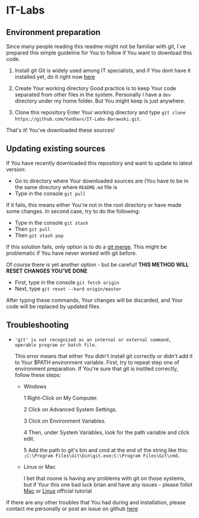# IT-Labs

## Environment preparation

Since many people reading this readme might not be familiar with git, I`ve prepared this simple guideline for You to follow if You want to download this code.

1) Install git
   Git is widely used among IT specialists, and if You dont have it installed yet, do it right now [here](https://git-scm.com/downloads)

2) Create Your working directory
   Good practice is to keep Your code separated from other files in the system. Personally I have a `dev` directory under my home folder. But You might keep is just anywhere.

3) Clone this repository
   Enter Your working directory and type `git clone https://github.com/VanDavv/IT-Labs-Borawski.git`.

That's it! You've downloaded these sources!

## Updating existing sources

If You have recently downloaded this repository and want to update to latest version:

- Go to directory where Your downloaded sources are (You have to be in the same directory where `README.md` file is
- Type in the console `git pull`

If it fails, this means either You're not in the root directory or have made some changes. In second case, try to do the following:

- Type in the console `git stash`
- Then `git pull`
- Then `git stash pop`

If this solution fails, only option is to do a [git merge](https://help.github.com/articles/resolving-a-merge-conflict-from-the-command-line/). This might be problematic if You have never worked with git before.

Of course there is yet another option - but be careful! **THIS METHOD WILL RESET CHANGES YOU'VE DONE**

- First, type in the console `git fetch origin`
- Next, type `git reset --hard origin/master`

After typing these commands, Your changes will be discarded, and Your code will be replaced by updated files.

## Troubleshooting

- `'git' is not recognized as an internal or external command, operable program or batch file.`

   This error means that either You didn't install git correctly or didn't add it to Your $PATH environment variable.
   First, try to repeat step one of environment preparation. If You're sure that git is instlled correctly, follow these steps:

  - Windows
  
    1 Right-Click on My Computer.
    
    2 Click on Advanced System Settings.
    
    3 Click on Environment Variables.
    
    4 Then, under System Variables, look for the path variable and click edit.
    
    5 Add the path to git's bin and cmd at the end of the string like this: `;C:\Program Files\Git\bin\git.exe;C:\Program Files\Git\cmd.`
    
  - Linux or Mac
    
    I bet that noone is having any problems with git on those systems, but if Your this one bad luck brian and have any issues - please follot [Mac](https://www.atlassian.com/git/tutorials/install-git/mac-os-x) or [Linux](https://www.atlassian.com/git/tutorials/install-git/linux) official tutorial




If there are any other troubles that You had during and installation, please contact me personally or post an issue on github [here](https://github.com/VanDavv/IT-Labs-Borawski/issues/new)
    
